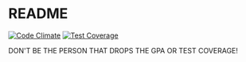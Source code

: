 # README
[![Code Climate](https://codeclimate.com/github/correlator/survey_says/badges/gpa.svg)](https://codeclimate.com/github/correlator/survey_says)
[![Test Coverage](https://codeclimate.com/github/correlator/survey_says/badges/coverage.svg)](https://codeclimate.com/github/correlator/survey_says/coverage)

DON'T BE THE PERSON THAT DROPS THE GPA OR TEST COVERAGE!

